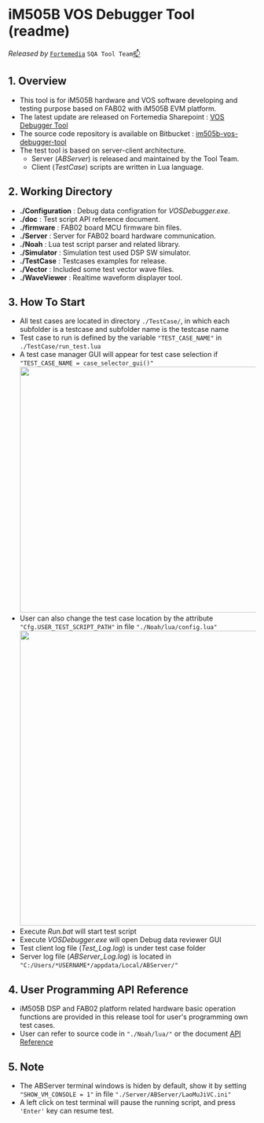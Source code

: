 # iM505B VOS Debugger Tool (readme)
*Released by* [`Fortemedia`](https://www.fortemedia.com/ "Listen and sound better. Anywhere!") `SQA Tool Team`<a href="mailto:qiangp@fortemedia.com" title="Email the developer">📫</a>

## 1. Overview

*   This tool is for iM505B hardware and VOS software developing and testing purpose based on FAB02 with iM505B EVM platform.
*   The latest update are released on Fortemedia Sharepoint : [VOS Debugger Tool](https://fortemediainc.sharepoint.com/\:f:/s/live_doc/products/Es-PAok8U21PqvLyUOIDTVABewVWI4Mnd_arzARIQlww4Q?e=vlkvkN "Click here to download")
*   The source code repository is available on Bitbucket : [im505b-vos-debugger-tool](https://bitbucket.org/teamfortemedia/im505b-vos-debugger-tool "Click here to download")
*   The test tool is based on server-client architecture.
    *   Server (*ABServer*) is released and maintained by the Tool Team.
    *   Client (*TestCase*) scripts are written in Lua language.

## 2. Working Directory

*   **./Configuration** : Debug data configration for *VOSDebugger.exe*.
*   **./doc** : Test script API reference document.
*   **./firmware** : FAB02 board MCU firmware bin files.
*   **./Server** : Server for FAB02 board hardware communication.
*   **./Noah** : Lua test script parser and related library.
*   **./Simulator** : Simulation test used DSP SW simulator.
*   **./TestCase** : Testcases examples for release.
*   **./Vector** : Included some test vector wave files.
*   **./WaveViewer** : Realtime waveform displayer tool.

## 3. How To Start

*   All test cases are located in directory `./TestCase/`, in which each subfolder is a testcase and subfolder name is the testcase name
*   Test case to run is defined by the variable `"TEST_CASE_NAME"` in `./TestCase/run_test.lua`
*   A test case manager GUI will appear for test case selection if `"TEST_CASE_NAME = case_selector_gui()"` <img src="https://note.youdao.com/yws/api/personal/file/WEBea528048e1b6baeda606f25d4c2dc724?method=download&shareKey=47abb6aead711be44f08cf1d1298caa3" width="500" />
*   User can also change the test case location by the attribute `"Cfg.USER_TEST_SCRIPT_PATH"` in file `"./Noah/lua/config.lua"` <img src="https://note.youdao.com/yws/api/personal/file/WEB07a429c290975488e0d4da2de4d3d88c?method=download&shareKey=750fbb3cbc8bec0a5bacd5da894f6ef3" width="600" />
*   Execute *Run.bat* will start test script
*   Execute *VOSDebugger.exe* will open Debug data reviewer GUI
*   Test client log file (*Test\_Log.log*) is under test case folder
*   Server log file (*ABServer\_Log.log*) is located in `"C:/Users/*USERNAME*/appdata/Local/ABServer/"`

## 4. User Programming API Reference

*   iM505B DSP and FAB02 platform related hardware basic operation functions are provided in this release tool for user's programming own test cases.
*   User can refer to source code in `"./Noah/lua/"` or the document [API Reference](./doc/api_ref_manual.html "a user programming API manual")

## 5. Note

*   The ABServer terminal windows is hiden by default, show it by setting `"SHOW_VM_CONSOLE = 1"` in file `"./Server/ABServer/LaoMuJiVC.ini"`
*   A left click on test terminal will pause the running script, and press `'Enter'` key can resume test.

